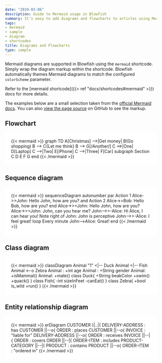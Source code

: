 ```yaml
---
date: "2019-03-06"
description: Guide to Mermaid usage in Blowfish
summary: It's easy to add diagrams and flowcharts to articles using Mermaid.
tags:
- mermaid
- sample
- diagram
- shortcodes
title: Diagrams and Flowcharts
type: sample
---
```


Mermaid diagrams are supported in Blowfish using the `mermaid` shortcode. Simply wrap the diagram markup within the shortcode. Blowfish automatically themes Mermaid diagrams to match the configured `colorScheme` parameter.

Refer to the [mermaid shortcode]({{< ref "docs/shortcodes#mermaid" >}}) docs for more details.

The examples below are a small selection taken from the [official Mermaid docs](https://mermaid-js.github.io/mermaid/). You can also [view the page source](https://raw.githubusercontent.com/nunocoracao/blowfish/main/exampleSite/content/samples/diagrams-flowcharts/index.md) on GitHub to see the markup.

## Flowchart

<div style="background-color:white; padding: 20px">
{{< mermaid >}}
graph TD
A[Christmas] -->|Get money| B(Go shopping)
B --> C{Let me think}
B --> G[/Another/]
C ==>|One| D[Laptop]
C -->|Two| E[iPhone]
C -->|Three| F[Car]
subgraph Section
C
D
E
F
G
end
{{< /mermaid >}}
</div>

## Sequence diagram

<div style="background-color:white; padding: 20px">
{{< mermaid >}}
sequenceDiagram
autonumber
par Action 1
Alice->>John: Hello John, how are you?
and Action 2
Alice->>Bob: Hello Bob, how are you?
end
Alice->>+John: Hello John, how are you?
Alice->>+John: John, can you hear me?
John-->>-Alice: Hi Alice, I can hear you!
Note right of John: John is perceptive
John-->>-Alice: I feel great!
loop Every minute
John-->Alice: Great!
end
{{< /mermaid >}}
</div>

## Class diagram

<div style="background-color:white; padding: 20px">
{{< mermaid >}}
classDiagram
Animal "1" <|-- Duck
Animal <|-- Fish
Animal <--o Zebra
Animal : +int age
Animal : +String gender
Animal: +isMammal()
Animal: +mate()
class Duck{
+String beakColor
+swim()
+quack()
}
class Fish{
-int sizeInFeet
-canEat()
}
class Zebra{
+bool is_wild
+run()
}
{{< /mermaid >}}
</div>

## Entity relationship diagram

<div style="background-color:white; padding: 20px">
{{< mermaid >}}
erDiagram
CUSTOMER }|..|{ DELIVERY-ADDRESS : has
CUSTOMER ||--o{ ORDER : places
CUSTOMER ||--o{ INVOICE : "liable for"
DELIVERY-ADDRESS ||--o{ ORDER : receives
INVOICE ||--|{ ORDER : covers
ORDER ||--|{ ORDER-ITEM : includes
PRODUCT-CATEGORY ||--|{ PRODUCT : contains
PRODUCT ||--o{ ORDER-ITEM : "ordered in"
{{< /mermaid >}}
</div>

